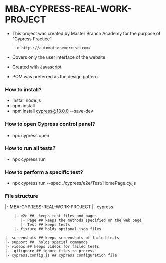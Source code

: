 # MBA-CYPRESS-REAL-WORK-PROJECT

* This project was created by Master Branch Academy for the purpose of "Cypress Practice"

       -> https://automationexercise.com/

* Covers only the user interface of the website
  
* Created with Javascript

* POM was preferred as the design pattern.

### How to install? ###

* Install node.js
* npm install
* npm install cypress@13.0.0 --save-dev

### How to open Cypress control panel? ###

* npx cypress open

### How to run all tests? ###

* npx cypress run

### How to perform a specific test? ###

* npx cypress run --spec ./cypress/e2e/Test/HomePage.cy.js

### File structure ###

|- MBA-CYPRESS-REAL-WORK-PROJECT
    |- cypress

        |- e2e ##  keeps test files and pages
           |- Page ## keeps the methods specified on the web page
           |- Test ## keeps tests
        |- fixture ## holds optional json files
     
    |- screenshots ## keeps screenshots of failed tests
    |- support ##  holds special commands
    |- videos ## keeps videos for failed tests
    |- .gitignore ## ignore files to process
    |- cypress.config.js ## cypress configuration file
